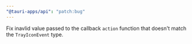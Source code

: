 ```yaml
---
"@tauri-apps/api": "patch:bug"
---
```


Fix inavlid value passed to the callback `action` function that doesn't match the `TrayIconEvent` type.

